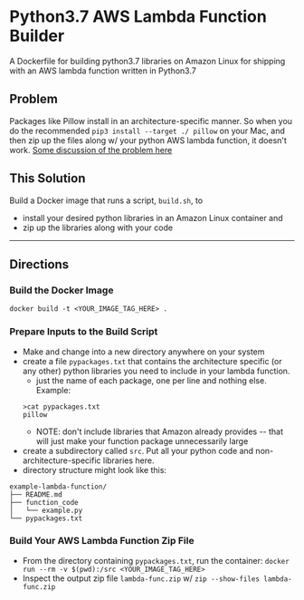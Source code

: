 # Python3.7 AWS Lambda Function Builder

A Dockerfile for building python3.7 libraries on Amazon Linux for shipping with an AWS lambda function written in Python3.7


## Problem

Packages like Pillow install in an architecture-specific manner.  So when you do the recommended `pip3 install --target ./ pillow` on your Mac, and then zip up the files along w/ your python AWS lambda function, it doesn't work.  [Some discussion of the problem here](https://stackoverflow.com/questions/45473501/getting-pil-pillow-4-2-1-to-upload-properly-to-aws-lambda-py3-6)

## This Solution

Build a Docker image that runs a script, `build.sh`, to

- install your desired python libraries in an Amazon Linux container and
- zip up the libraries along with your code

***

## Directions

### Build the Docker Image

`docker build -t <YOUR_IMAGE_TAG_HERE> .`

### Prepare Inputs to the Build Script
- Make and change into a new directory anywhere on your system
- create a file `pypackages.txt` that contains the architecture specific (or any other) python libraries you need to include in your lambda function. 
    - just the name of each package, one per line and nothing else.  Example:
    ```
    >cat pypackages.txt 
    pillow
    ```
    - NOTE: don't include libraries that Amazon already provides -- that will just make your function package unnecessarily large
- create a subdirectory called `src`.  Put all your python code and non-architecture-specific libraries here.
- directory structure might look like this:
```
example-lambda-function/
├── README.md
├── function_code
│   └── example.py
└── pypackages.txt
```

### Build Your AWS Lambda Function Zip File
- From the directory containing `pypackages.txt`, run the container: `docker run --rm -v $(pwd):/src <YOUR_IMAGE_TAG_HERE>`
- Inspect the output zip file `lambda-func.zip` w/ `zip --show-files lambda-func.zip`
